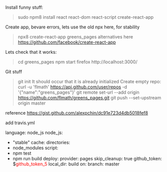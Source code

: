 Install funny stuff:
 > sudo npm8 install react react-dom react-script create-react-app

Create app, bevare errors, lets use the old npx here, for stability
 > npx8 create-react-app greens_pages
alternatives here https://github.com/facebook/create-react-app

Lets check that it works:
 > cd greens_pages
 > npm start
 > firefox http://localhost:3000/

Git stuff
 > git init
It should occur that it is already initialized
Create empty repo:
 > curl -u 'flmath' https://api.github.com/user/repos -d '{"name":"greens_pages"}'
 > git remote set-url --add origin https://github.com/flmath/greens_pages.git
 > git push --set-upstream origin master
 
reference https://gist.github.com/alexpchin/dc91e723d4db5018fef8

add travis.yml

language: node_js
node_js:
  - "stable"
cache:
  directories:
  - node_modules
script:
  - npm test
  - npm run build
deploy:
  provider: pages
  skip_cleanup: true
  github_token: $<span style="color:red">github_token_5</span>
  local_dir: build
  on:
branch: master



